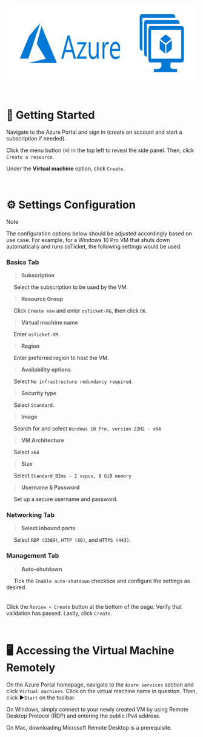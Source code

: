 <p align="center">
  <a href="https://github.com/drewmarsh/azure-creating-VM">
    <img src="/images/azure-vm-banner.png" width="700" height="200" alt="Banner">
  </a>
</p>
<br>

# 🚀 Getting Started

Navigate to the Azure Portal and sign in (create an account and start a subscription if needed).

Click the menu button (**&#8801;**) in the top left to reveal the side panel. Then, click ```Create a resource```.

Under the **Virtual machine** option, click ```Create```.

<br>

# ⚙️ Settings Configuration
> [!NOTE]
> The configuration options below should be adjusted accordingly based on use case. For example, for a Windows 10 Pro VM that shuts down automatically and runs osTicket, the following settings would be used.

### Basics Tab
> **Subscription**

&nbsp;&nbsp;&nbsp;&nbsp;&nbsp;Select the subscription to be used by the VM.

> **Resource Group**

&nbsp;&nbsp;&nbsp;&nbsp;&nbsp;Click ```Create new``` and enter ```osTicket-RG```, then click ```OK```.

> **Virtual machine name**

&nbsp;&nbsp;&nbsp;&nbsp;&nbsp;Enter ```osTicket-VM```.

> **Region**

&nbsp;&nbsp;&nbsp;&nbsp;&nbsp;Enter preferred region to host the VM.

> **Availability options**

&nbsp;&nbsp;&nbsp;&nbsp;&nbsp;Select ```No infrastructure redundancy required```.

> **Security type**

&nbsp;&nbsp;&nbsp;&nbsp;&nbsp;Select ```Standard```.

> **Image**

&nbsp;&nbsp;&nbsp;&nbsp;&nbsp;Search for and select ```Windows 10 Pro, version 22H2 - x64```

> **VM Architecture**

&nbsp;&nbsp;&nbsp;&nbsp;&nbsp;Select ```x64```

> **Size**

&nbsp;&nbsp;&nbsp;&nbsp;&nbsp;Select ```Standard_B2ms - 2 vcpus, 8 GiB memory```

> **Username & Password**

&nbsp;&nbsp;&nbsp;&nbsp;&nbsp;Set up a secure username and password.

### Networking Tab
> **Select inbound ports**

&nbsp;&nbsp;&nbsp;&nbsp;&nbsp;Select ```RDP (3389)```, ```HTTP (80)```, and ```HTTPS (443)```.

### Management Tab
> **Auto-shutdown**

&nbsp;&nbsp;&nbsp;&nbsp;&nbsp;Tick the ```Enable auto-shutdown``` checkbox and configure the settings as desired.
<br><br><br>
Click the ```Review + Create``` button at the bottom of the page. Verify that validation has passed. Lastly, click ```Create```.

<br>

# 🖥️ Accessing the Virtual Machine Remotely
On the Azure Portal homepage, navigate to the ```Azure services``` section and click ```Virtual machines```. Click on the virtual machine name in question. Then, click &#9654;```Start``` on the toolbar.

On Windows, simply connect to your newly created VM by using Remote Desktop Protocol (RDP) and entering the public IPv4 address. 

On Mac, downloading Microsoft Remote Desktop is a prerequisite.
